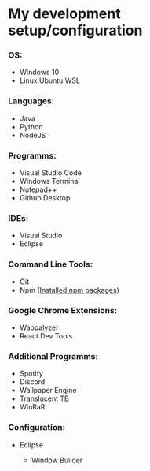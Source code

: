 # My development setup/configuration


### OS:
- Windows 10
- Linux Ubuntu WSL

### Languages:
- Java
- Python
- NodeJS

### Programms:
- Visual Studio Code
- Windows Terminal
- Notepad++
- Github Desktop

### IDEs:
- Visual Studio
- Eclipse

### Command Line Tools:
- Git
- Npm ([Installed npm packages](https://github.com/Alex289/My-config-setup/blob/master/Npm-Packages.md))

### Google Chrome Extensions:
- Wappalyzer
- React Dev Tools

### Additional Programms:
- Spotify
- Discord
- Wallpaper Engine
- Translucent TB
- WinRaR

### Configuration:
- Eclipse

  - Window Builder
